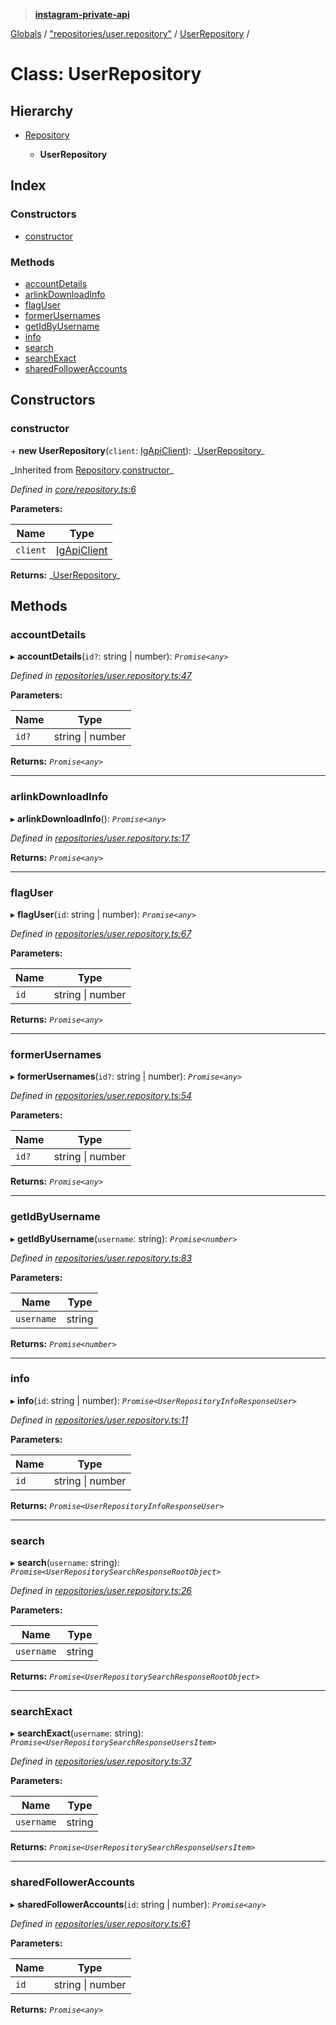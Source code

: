 > **[instagram-private-api](../README.md)**

[Globals](../README.md) / ["repositories/user.repository"](../modules/_repositories_user_repository_.md) / [UserRepository](_repositories_user_repository_.userrepository.md) /

# Class: UserRepository

## Hierarchy

- [Repository](_core_repository_.repository.md)

  - **UserRepository**

## Index

### Constructors

- [constructor](_repositories_user_repository_.userrepository.md#constructor)

### Methods

- [accountDetails](_repositories_user_repository_.userrepository.md#accountdetails)
- [arlinkDownloadInfo](_repositories_user_repository_.userrepository.md#arlinkdownloadinfo)
- [flagUser](_repositories_user_repository_.userrepository.md#flaguser)
- [formerUsernames](_repositories_user_repository_.userrepository.md#formerusernames)
- [getIdByUsername](_repositories_user_repository_.userrepository.md#getidbyusername)
- [info](_repositories_user_repository_.userrepository.md#info)
- [search](_repositories_user_repository_.userrepository.md#search)
- [searchExact](_repositories_user_repository_.userrepository.md#searchexact)
- [sharedFollowerAccounts](_repositories_user_repository_.userrepository.md#sharedfolloweraccounts)

## Constructors

### constructor

\+ **new UserRepository**(`client`: [IgApiClient](_core_client_.igapiclient.md)): _[UserRepository](\_repositories_user_repository_.userrepository.md)\_

_Inherited from [Repository](\_core_repository_.repository.md).[constructor](_core_repository_.repository.md#constructor)\_

_Defined in [core/repository.ts:6](https://github.com/realinstadude/instagram-private-api/blob/4ae8fec/src/core/repository.ts#L6)_

**Parameters:**

| Name     | Type                                        |
| -------- | ------------------------------------------- |
| `client` | [IgApiClient](_core_client_.igapiclient.md) |

**Returns:** _[UserRepository](\_repositories_user_repository_.userrepository.md)\_

## Methods

### accountDetails

▸ **accountDetails**(`id?`: string | number): _`Promise<any>`_

_Defined in [repositories/user.repository.ts:47](https://github.com/realinstadude/instagram-private-api/blob/4ae8fec/src/repositories/user.repository.ts#L47)_

**Parameters:**

| Name  | Type             |
| ----- | ---------------- |
| `id?` | string \| number |

**Returns:** _`Promise<any>`_

---

### arlinkDownloadInfo

▸ **arlinkDownloadInfo**(): _`Promise<any>`_

_Defined in [repositories/user.repository.ts:17](https://github.com/realinstadude/instagram-private-api/blob/4ae8fec/src/repositories/user.repository.ts#L17)_

**Returns:** _`Promise<any>`_

---

### flagUser

▸ **flagUser**(`id`: string | number): _`Promise<any>`_

_Defined in [repositories/user.repository.ts:67](https://github.com/realinstadude/instagram-private-api/blob/4ae8fec/src/repositories/user.repository.ts#L67)_

**Parameters:**

| Name | Type             |
| ---- | ---------------- |
| `id` | string \| number |

**Returns:** _`Promise<any>`_

---

### formerUsernames

▸ **formerUsernames**(`id?`: string | number): _`Promise<any>`_

_Defined in [repositories/user.repository.ts:54](https://github.com/realinstadude/instagram-private-api/blob/4ae8fec/src/repositories/user.repository.ts#L54)_

**Parameters:**

| Name  | Type             |
| ----- | ---------------- |
| `id?` | string \| number |

**Returns:** _`Promise<any>`_

---

### getIdByUsername

▸ **getIdByUsername**(`username`: string): _`Promise<number>`_

_Defined in [repositories/user.repository.ts:83](https://github.com/realinstadude/instagram-private-api/blob/4ae8fec/src/repositories/user.repository.ts#L83)_

**Parameters:**

| Name       | Type   |
| ---------- | ------ |
| `username` | string |

**Returns:** _`Promise<number>`_

---

### info

▸ **info**(`id`: string | number): _`Promise<UserRepositoryInfoResponseUser>`_

_Defined in [repositories/user.repository.ts:11](https://github.com/realinstadude/instagram-private-api/blob/4ae8fec/src/repositories/user.repository.ts#L11)_

**Parameters:**

| Name | Type             |
| ---- | ---------------- |
| `id` | string \| number |

**Returns:** _`Promise<UserRepositoryInfoResponseUser>`_

---

### search

▸ **search**(`username`: string): _`Promise<UserRepositorySearchResponseRootObject>`_

_Defined in [repositories/user.repository.ts:26](https://github.com/realinstadude/instagram-private-api/blob/4ae8fec/src/repositories/user.repository.ts#L26)_

**Parameters:**

| Name       | Type   |
| ---------- | ------ |
| `username` | string |

**Returns:** _`Promise<UserRepositorySearchResponseRootObject>`_

---

### searchExact

▸ **searchExact**(`username`: string): _`Promise<UserRepositorySearchResponseUsersItem>`_

_Defined in [repositories/user.repository.ts:37](https://github.com/realinstadude/instagram-private-api/blob/4ae8fec/src/repositories/user.repository.ts#L37)_

**Parameters:**

| Name       | Type   |
| ---------- | ------ |
| `username` | string |

**Returns:** _`Promise<UserRepositorySearchResponseUsersItem>`_

---

### sharedFollowerAccounts

▸ **sharedFollowerAccounts**(`id`: string | number): _`Promise<any>`_

_Defined in [repositories/user.repository.ts:61](https://github.com/realinstadude/instagram-private-api/blob/4ae8fec/src/repositories/user.repository.ts#L61)_

**Parameters:**

| Name | Type             |
| ---- | ---------------- |
| `id` | string \| number |

**Returns:** _`Promise<any>`_
